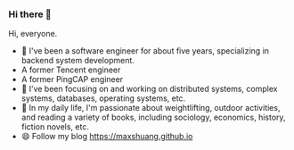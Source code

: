 ### Hi there 👋

<!--
**maxshuang/maxshuang** is a ✨ _special_ ✨ repository because its `README.md` (this file) appears on your GitHub profile.
Here are some ideas to get you started:

- 🔭 I’m currently working on PingCAP
- 🌱 I’m currently learning ...
- 👯 I’m looking to collaborate on ...
- 🤔 I’m looking for help with ...
- 💬 Ask me about ...
- 📫 How to reach me: ...
- 😄 Pronouns: ...
- ⚡ Fun fact: ...
-->

Hi, everyone.
- 🔭 I've been a software engineer for about five years, specializing in backend system development.
- A former Tencent engineer
- A former PingCAP engineer
- 🌱 I've been focusing on and working on distributed systems, complex systems, databases, operating systems, etc.
- 👯 In my daily life, I'm passionate about weightlifting, outdoor activities, and reading a variety of books, including sociology, economics, history, fiction novels, etc.
- 😄 Follow my blog https://maxshuang.github.io
